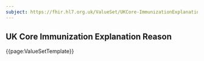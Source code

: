 ```yaml
---
subject: https://fhir.hl7.org.uk/ValueSet/UKCore-ImmunizationExplanationReason
---
```

## UK Core Immunization Explanation Reason

{{page:ValueSetTemplate}}